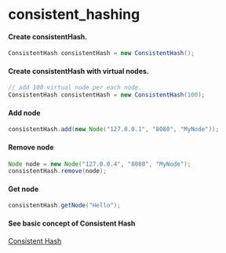 # consistent_hashing

#### Create consistentHash.
```java
ConsistentHash consistentHash = new ConsistentHash();
```

#### Create consistentHash with virtual nodes.
```java
// add 100 virtual node per each node.
ConsistentHash consistentHash = new ConsistentHash(100);
```

#### Add node
```java
consistentHash.add(new Node("127.0.0.1", "8080", "MyNode"));
```

#### Remove node
```java
Node node = new Node("127.0.0.4", "8080", "MyNode");
consistentHash.remove(node);
```

#### Get node
```java
consistentHash.getNode("Hello");
```

#### See basic concept of Consistent Hash
[Consistent Hash](http://oppalove.com/2018/04/08/consistent-hash/)
